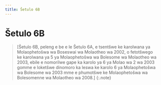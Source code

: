 ```yaml
---
title: Šetulo 6B
---
```


# Šetulo 6B

> [Šetulo 6B, peleng e be e le Šetulo 6A, e tsentšwe ke karolwana ya Molaophetošwa wa Boseswai wa Molaotheo wa 2002, o fetotšwego ke karolwana ya 5 ya Molaophetošwa wa Bolesome wa Molaotheo wa 2003, ebile e nomorilwe gape ka karolo ya 6 ya Molao wa 2 wa 2003 gomme e loketšwe dinomoro ka leswa ke karolo 6 ya Molaophetošwa wa Bolesome wa 2003 mme e phumotšwe ke Molaophetošwa wa Bolesomenne wa Molaotheo wa 2008.]
{:.note}